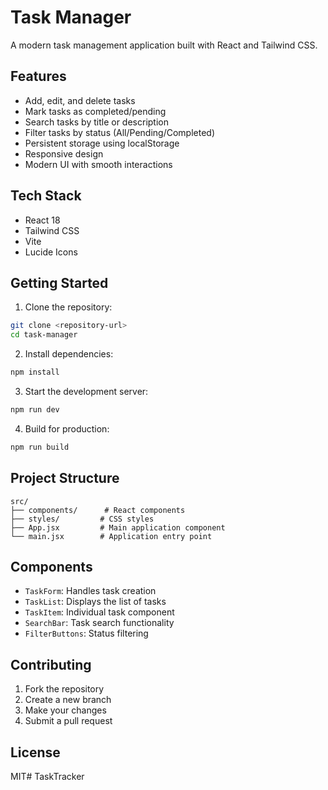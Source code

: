 # Task Manager

A modern task management application built with React and Tailwind CSS.

## Features

- Add, edit, and delete tasks
- Mark tasks as completed/pending
- Search tasks by title or description
- Filter tasks by status (All/Pending/Completed)
- Persistent storage using localStorage
- Responsive design
- Modern UI with smooth interactions

## Tech Stack

- React 18
- Tailwind CSS
- Vite
- Lucide Icons

## Getting Started

1. Clone the repository:
```bash
git clone <repository-url>
cd task-manager
```

2. Install dependencies:
```bash
npm install
```

3. Start the development server:
```bash
npm run dev
```

4. Build for production:
```bash
npm run build
```

## Project Structure

```
src/
├── components/      # React components
├── styles/         # CSS styles
├── App.jsx         # Main application component
└── main.jsx        # Application entry point
```

## Components

- `TaskForm`: Handles task creation
- `TaskList`: Displays the list of tasks
- `TaskItem`: Individual task component
- `SearchBar`: Task search functionality
- `FilterButtons`: Status filtering

## Contributing

1. Fork the repository
2. Create a new branch
3. Make your changes
4. Submit a pull request

## License

MIT# TaskTracker
